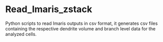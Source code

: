 # Read_Imaris_zstack
Python scripts to read Imaris outputs in csv format, it generates csv files containing the respective dendrite volume and branch level data for the analyzed cells. 

